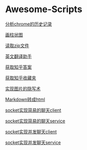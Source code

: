 ﻿# Awesome-Scripts


[分析chrome的历史记录](https://github.com/fountainhead-gq/ArticleCatalog/blob/master/Awesome-Scripts/chrome_analysis.py)  

[画柱状图](https://github.com/fountainhead-gq/ArticleCatalog/blob/master/Awesome-Scripts/DrawHistogram.py)

[读取zip文件](https://github.com/fountainhead-gq/ArticleCatalog/blob/master/Awesome-Scripts/ReadZipfile.py)

[英文翻译助手](https://github.com/fountainhead-gq/ArticleCatalog/blob/master/Awesome-Scripts/Translation_Assistant.py)

[获取知乎答案](https://github.com/fountainhead-gq/ArticleCatalog/blob/master/Awesome-Scripts/zhihu_question.py)

[获取知乎收藏夹](https://github.com/fountainhead-gq/ArticleCatalog/blob/master/Awesome-Scripts/zhihu_collection.py)

[实现图片的隐写术](https://github.com/fountainhead-gq/ArticleCatalog/blob/master/Awesome-Scripts/steganography.py)

[Markdown转成html](https://github.com/fountainhead-gq/ArticleCatalog/blob/master/Awesome-Scripts/MarkdownToHtml.py)

[socket实现简易的聊天client](https://github.com/fountainhead-gq/ArticleCatalog/blob/master/Awesome-Scripts/socket_client.ipynb)   

[socket实现简易的聊天service](https://github.com/fountainhead-gq/ArticleCatalog/blob/master/Awesome-Scripts/socket_service.ipynb)   
 
[socket实现并发聊天client](https://github.com/fountainhead-gq/ArticleCatalog/blob/master/Awesome-Scripts/socket_client(concurrent).ipynb)   

[socket实现并发聊天service](https://github.com/fountainhead-gq/ArticleCatalog/blob/master/Awesome-Scripts/socket_service(concurrent).ipynb)    